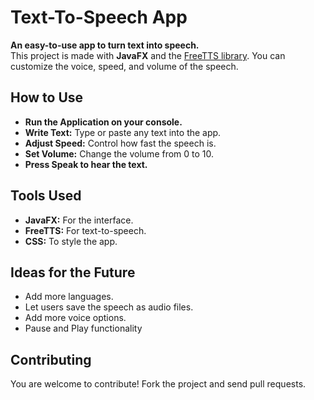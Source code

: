 # Text-To-Speech App

**An easy-to-use app to turn text into speech.**  
This project is made with **JavaFX** and the [FreeTTS library](http://freetts.sourceforge.net/). You can customize the voice, speed, and volume of the speech.

## How to Use

- **Run the Application on your console.**
- **Write Text:** Type or paste any text into the app.
- **Adjust Speed:** Control how fast the speech is.
- **Set Volume:** Change the volume from 0 to 10.
- **Press Speak to hear the text.**

## Tools Used

- **JavaFX:** For the interface.
- **FreeTTS:** For text-to-speech.
- **CSS:** To style the app.

## Ideas for the Future

- Add more languages.
- Let users save the speech as audio files.
- Add more voice options.
- Pause and Play functionality

## Contributing

You are welcome to contribute! Fork the project and send pull requests.
